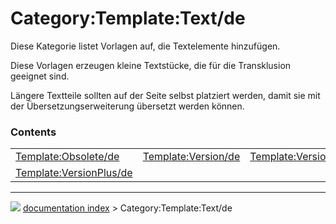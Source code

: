 # Category:Template:Text/de
Diese Kategorie listet Vorlagen auf, die Textelemente hinzufügen.

Diese Vorlagen erzeugen kleine Textstücke, die für die Transklusion geeignet sind.

Längere Textteile sollten auf der Seite selbst platziert werden, damit sie mit der Übersetzungserweiterung übersetzt werden können.

### Contents

|     |     |     |
| --- | --- | --- |
| [Template:Obsolete/de](Template_Obsolete/de.md) | [Template:Version/de](Template_Version/de.md) | [Template:VersionMinus/de](Template_VersionMinus/de.md) |
| [Template:VersionPlus/de](Template_VersionPlus/de.md) |



---
![](images/Button_right.svg) [documentation index](../README.md) > Category:Template:Text/de
